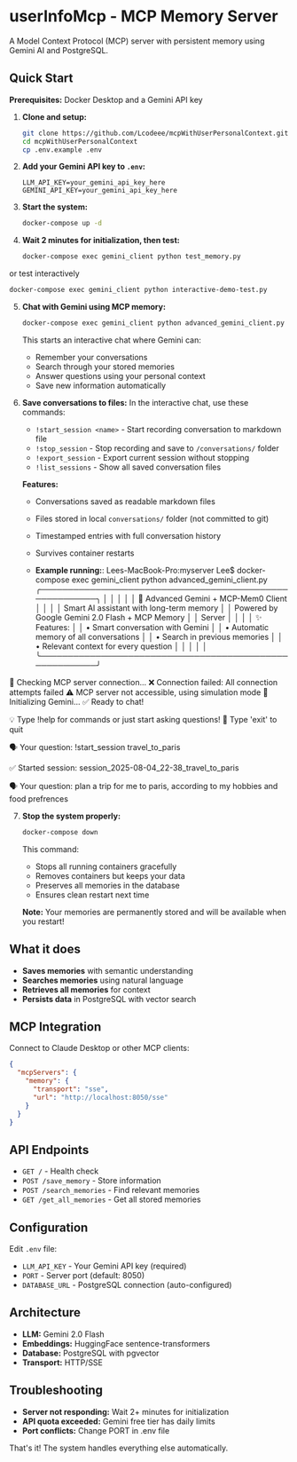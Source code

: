 # userInfoMcp - MCP Memory Server

A Model Context Protocol (MCP) server with persistent memory using Gemini AI and PostgreSQL.

## Quick Start

**Prerequisites:** Docker Desktop and a Gemini API key

1. **Clone and setup:**
   ```bash
   git clone https://github.com/Lcodeee/mcpWithUserPersonalContext.git
   cd mcpWithUserPersonalContext
   cp .env.example .env
   ```

2. **Add your Gemini API key to `.env`:**
   ```env
   LLM_API_KEY=your_gemini_api_key_here
   GEMINI_API_KEY=your_gemini_api_key_here
   ```

3. **Start the system:**
   ```bash
   docker-compose up -d
   ```

4. **Wait 2 minutes for initialization, then test:**
   ```bash
   docker-compose exec gemini_client python test_memory.py
   ```
or test interactively
   ```bash
   docker-compose exec gemini_client python interactive-demo-test.py
   ```

5. **Chat with Gemini using MCP memory:**
   ```bash
   docker-compose exec gemini_client python advanced_gemini_client.py
   ```
   This starts an interactive chat where Gemini can:
   - Remember your conversations
   - Search through your stored memories
   - Answer questions using your personal context
   - Save new information automatically

6. **Save conversations to files:**
   In the interactive chat, use these commands:
   - `!start_session <name>` - Start recording conversation to markdown file
   - `!stop_session` - Stop recording and save to `/conversations/` folder
   - `!export_session` - Export current session without stopping
   - `!list_sessions` - Show all saved conversation files

    **Features:**
   - Conversations saved as readable markdown files
   - Files stored in local `conversations/` folder (not committed to git)
   - Timestamped entries with full conversation history
   - Survives container restarts

   - **Example running:**:
   Lees-MacBook-Pro:myserver Lee$ 
   docker-compose exec gemini_client python advanced_gemini_client.py
╭────────────────────────────────────────────────────────╮
│                                                        │
│                                                        │
│  🤖 Advanced Gemini + MCP-Mem0 Client                  │
│                                                        │
│  Smart AI assistant with long-term memory              │
│  Powered by Google Gemini 2.0 Flash + MCP Memory       │
│  Server                                                │
│                                                        │
│  ✨ Features:                                          │
│  • Smart conversation with Gemini                      │
│  • Automatic memory of all conversations               │
│  • Search in previous memories                         │
│  • Relevant context for every question                 │
│                                                        │
│                                                        │
╰────────────────────────────────────────────────────────╯

🔄 Checking MCP server connection...
❌ Connection failed: All connection attempts failed
⚠️ MCP server not accessible, using simulation mode
🤖 Initializing Gemini...
✅ Ready to chat!

💡 Type !help for commands or just start asking questions!
🚪 Type 'exit' to quit


🗣️ Your question: !start_session travel_to_paris


✅ Started session: 
session_2025-08-04_22-38_travel_to_paris

🗣️ Your question: 
   plan a trip for me to paris, according to my hobbies and food prefrences
  

7. **Stop the system properly:**
   ```bash
   docker-compose down
   ```
   This command:
   - Stops all running containers gracefully
   - Removes containers but keeps your data
   - Preserves all memories in the database
   - Ensures clean restart next time

   **Note:** Your memories are permanently stored and will be available when you restart!




## What it does

- **Saves memories** with semantic understanding
- **Searches memories** using natural language
- **Retrieves all memories** for context
- **Persists data** in PostgreSQL with vector search

## MCP Integration

Connect to Claude Desktop or other MCP clients:

```json
{
  "mcpServers": {
    "memory": {
      "transport": "sse",
      "url": "http://localhost:8050/sse"
    }
  }
}
```

## API Endpoints

- `GET /` - Health check
- `POST /save_memory` - Store information
- `POST /search_memories` - Find relevant memories  
- `GET /get_all_memories` - Get all stored memories

## Configuration

Edit `.env` file:
- `LLM_API_KEY` - Your Gemini API key (required)
- `PORT` - Server port (default: 8050)
- `DATABASE_URL` - PostgreSQL connection (auto-configured)

## Architecture

- **LLM:** Gemini 2.0 Flash
- **Embeddings:** HuggingFace sentence-transformers
- **Database:** PostgreSQL with pgvector
- **Transport:** HTTP/SSE

## Troubleshooting

- **Server not responding:** Wait 2+ minutes for initialization
- **API quota exceeded:** Gemini free tier has daily limits
- **Port conflicts:** Change PORT in .env file

That's it! The system handles everything else automatically.